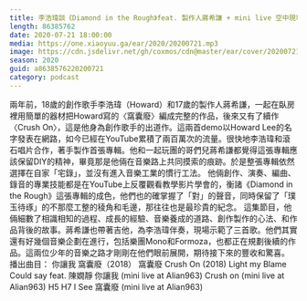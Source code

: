 ```yaml
---
title: 李浩瑋談《Diamond in the Rough》feat. 製作人蔣希謙 + mini live 空中現場
length: 86385762
date: 2020-07-21 18:00:00
media: https://one.xiaoyuu.ga/ear/2020/20200721.mp3
image: https://cdn.jsdelivr.net/gh/coxmos/cdn@master/ear/cover/20200721.jpeg
season: 2020
guid: a8638576220200721
category: podcast
---
```


兩年前，18歲的創作歌手李浩瑋（Howard）和17歲的製作人蔣希謙，一起在臥房裡用簡單的器材把Howard寫的〈窩囊廢〉編成完整的作品，後來又有了續作〈Crush On〉，這是他身為創作歌手的出道作。這兩首demo以Howard Lee的名字發表在網路，如今已經在YouTube累積了兩百萬次的流量。很快地李浩瑋和滾石唱片合作，著手製作首張專輯。他和一起玩團的哥們兒蔣希謙都覺得這張專輯應該保留DIY的精神，畢竟那是他倆在音樂路上共同摸索的痕跡。於是整張專輯依然選擇在自家「宅錄」，並沒有進入音樂工業的慣行工法。
他倆創作、演奏、編曲、錄音的專業技能都是在YouTube上反覆觀看教學影片學會的，衡諸《Diamond in the Rough》這張專輯的成色，他們也的確掌握了「對」的聲音，同時保留了「璞玉待琢」的不那麼工整的稜角和毛邊，那往往也是最珍貴的紀念。
這集節目，他倆細數了相識相知的過程、成長的經驗、音樂養成的道路、創作製作的心法、和作品背後的故事。蔣希謙也帶著吉他，為李浩瑋伴奏，現場示範了三首歌。他們其實還有好幾個音樂企劃在進行，包括樂團Mono和Formoza，也都正在規劃後續的作品。這兩位少年的音樂之路才剛剛在他們眼前展開，期待接下來的豐收和驚喜。
播出曲目：
你讓我
窩囊廢（2018）
窩囊廢
Crush On (2018)
Light my
Blame
Could say feat. 陳嫺靜
你讓我 (mini live at Alian963)
Crush on (mini live at Alian963)
H5
H7
I See
窩囊廢 (mini live at Alian963)

